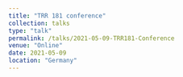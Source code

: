 ```yaml
---
title: "TRR 181 conference"
collection: talks
type: "talk"
permalink: /talks/2021-05-09-TRR181-Conference
venue: "Online"
date: 2021-05-09
location: "Germany"
---
```

